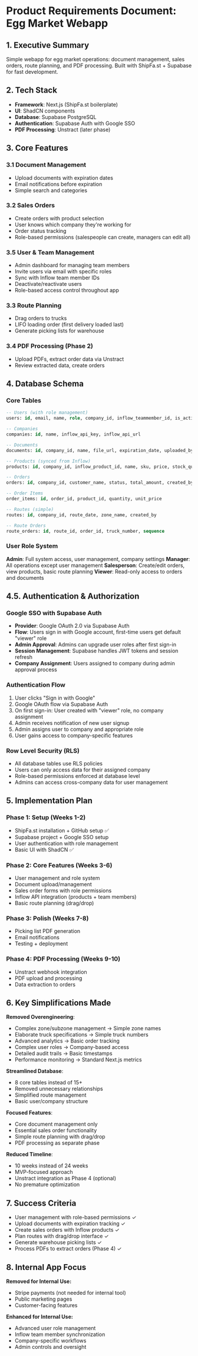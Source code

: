 # Product Requirements Document: Egg Market Webapp

## 1. Executive Summary

Simple webapp for egg market operations: document management, sales orders, route planning, and PDF processing. Built with ShipFa.st + Supabase for fast development.

## 2. Tech Stack

- **Framework**: Next.js (ShipFa.st boilerplate)
- **UI**: ShadCN components
- **Database**: Supabase PostgreSQL
- **Authentication**: Supabase Auth with Google SSO
- **PDF Processing**: Unstract (later phase)

## 3. Core Features

### 3.1 Document Management
- Upload documents with expiration dates
- Email notifications before expiration
- Simple search and categories

### 3.2 Sales Orders
- Create orders with product selection
- User knows which company they're working for
- Order status tracking
- Role-based permissions (salespeople can create, managers can edit all)

### 3.5 User & Team Management
- Admin dashboard for managing team members
- Invite users via email with specific roles
- Sync with Inflow team member IDs
- Deactivate/reactivate users
- Role-based access control throughout app

### 3.3 Route Planning
- Drag orders to trucks
- LIFO loading order (first delivery loaded last)
- Generate picking lists for warehouse

### 3.4 PDF Processing (Phase 2)
- Upload PDFs, extract order data via Unstract
- Review extracted data, create orders

## 4. Database Schema

### Core Tables
```sql
-- Users (with role management)
users: id, email, name, role, company_id, inflow_teammember_id, is_active

-- Companies
companies: id, name, inflow_api_key, inflow_api_url

-- Documents
documents: id, company_id, name, file_url, expiration_date, uploaded_by

-- Products (synced from Inflow)
products: id, company_id, inflow_product_id, name, sku, price, stock_quantity

-- Orders
orders: id, company_id, customer_name, status, total_amount, created_by

-- Order Items
order_items: id, order_id, product_id, quantity, unit_price

-- Routes (simple)
routes: id, company_id, route_date, zone_name, created_by

-- Route Orders
route_orders: id, route_id, order_id, truck_number, sequence
```

### User Role System
**Admin**: Full system access, user management, company settings
**Manager**: All operations except user management
**Salesperson**: Create/edit orders, view products, basic route planning
**Viewer**: Read-only access to orders and documents

## 4.5. Authentication & Authorization

### Google SSO with Supabase Auth
- **Provider**: Google OAuth 2.0 via Supabase Auth
- **Flow**: Users sign in with Google account, first-time users get default "viewer" role
- **Admin Approval**: Admins can upgrade user roles after first sign-in
- **Session Management**: Supabase handles JWT tokens and session refresh
- **Company Assignment**: Users assigned to company during admin approval process

### Authentication Flow
1. User clicks "Sign in with Google"
2. Google OAuth flow via Supabase Auth
3. On first sign-in: User created with "viewer" role, no company assignment
4. Admin receives notification of new user signup
5. Admin assigns user to company and appropriate role
6. User gains access to company-specific features

### Row Level Security (RLS)
- All database tables use RLS policies
- Users can only access data for their assigned company
- Role-based permissions enforced at database level
- Admins can access cross-company data for user management

## 5. Implementation Plan

### Phase 1: Setup (Weeks 1-2)
- ShipFa.st installation + GitHub setup ✅
- Supabase project + Google SSO setup
- User authentication with role management
- Basic UI with ShadCN ✅

### Phase 2: Core Features (Weeks 3-6)
- User management and role system
- Document upload/management
- Sales order forms with role permissions
- Inflow API integration (products + team members)
- Basic route planning (drag/drop)

### Phase 3: Polish (Weeks 7-8)
- Picking list PDF generation
- Email notifications
- Testing + deployment

### Phase 4: PDF Processing (Weeks 9-10)
- Unstract webhook integration
- PDF upload and processing
- Data extraction to orders

## 6. Key Simplifications Made

**Removed Overengineering**:
- Complex zone/subzone management → Simple zone names
- Elaborate truck specifications → Simple truck numbers
- Advanced analytics → Basic order tracking
- Complex user roles → Company-based access
- Detailed audit trails → Basic timestamps
- Performance monitoring → Standard Next.js metrics

**Streamlined Database**:
- 8 core tables instead of 15+
- Removed unnecessary relationships
- Simplified route management
- Basic user/company structure

**Focused Features**:
- Core document management only
- Essential sales order functionality
- Simple route planning with drag/drop
- PDF processing as separate phase

**Reduced Timeline**:
- 10 weeks instead of 24 weeks
- MVP-focused approach
- Unstract integration as Phase 4 (optional)
- No premature optimization

## 7. Success Criteria

- User management with role-based permissions ✓
- Upload documents with expiration tracking ✓
- Create sales orders with Inflow products ✓
- Plan routes with drag/drop interface ✓
- Generate warehouse picking lists ✓
- Process PDFs to extract orders (Phase 4) ✓

## 8. Internal App Focus

**Removed for Internal Use:**
- Stripe payments (not needed for internal tool)
- Public marketing pages
- Customer-facing features

**Enhanced for Internal Use:**
- Advanced user role management
- Inflow team member synchronization
- Company-specific workflows
- Admin controls and oversight